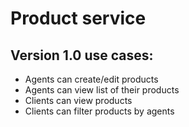 # Product service

## Version 1.0 use cases:

- Agents can create/edit products
- Agents can view list of their products
- Clients can view products
- Clients can filter products by agents
